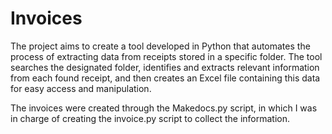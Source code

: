 # Invoices
The project aims to create a tool developed in Python that automates the process of extracting data from receipts stored in a specific folder. The tool searches the designated folder, identifies and extracts relevant information from each found receipt, and then creates an Excel file containing this data for easy access and manipulation.

The invoices were created through the Makedocs.py script, in which I was in charge of creating the invoice.py script to collect the information.
